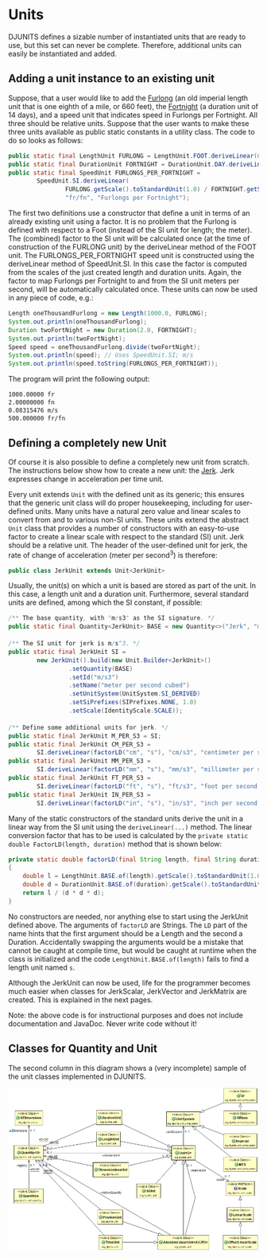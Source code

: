 # Units

DJUNITS defines a sizable number of instantiated units that are ready to use, but this set can never be complete. Therefore, additional units can easily be instantiated and added.

## Adding a unit instance to an existing unit

Suppose, that a user would like to add the [Furlong](https://en.wikipedia.org/wiki/Furlong) (an old imperial length unit that is one eighth of a mile, or 660 feet), the [Fortnight](https://en.wikipedia.org/wiki/Fortnight) (a duration unit of 14 days), and a speed unit that indicates speed in Furlongs per Fortnight. All three should be relative units. Suppose that the user wants to make these three units available as public static constants in a utility class. The code to do so looks as follows:

```java
public static final LengthUnit FURLONG = LengthUnit.FOOT.deriveLinear(660.0, "fr", "Furlong");
public static final DurationUnit FORTNIGHT = DurationUnit.DAY.deriveLinear(14.0, "fn", "Fortnight");
public static final SpeedUnit FURLONGS_PER_FORTNIGHT =
        SpeedUnit.SI.deriveLinear(
                FURLONG.getScale().toStandardUnit(1.0) / FORTNIGHT.getScale().toStandardUnit(1.0),
                "fr/fn", "Furlongs per Fortnight");
```

The first two definitions use a constructor that define a unit in terms of an already existing unit using a factor. It is no problem that the Furlong is defined with respect to a Foot (instead of the SI unit for length; the meter). The (combined) factor to the SI unit will be calculated once (at the time of construction of the FURLONG unit) by the deriveLinear method of the FOOT unit. The FURLONGS_PER_FORTNIGHT speed unit is constructed using the deriveLinear method of SpeedUnit.SI. In this case the factor is computed from the scales of the just created length and duration units. Again, the factor to map Furlongs per Fortnight to and from the SI unit meters per second, will be automatically calculated once. These units can now be used in any piece of code, e.g.:

```java
Length oneThousandFurlong = new Length(1000.0, FURLONG);
System.out.println(oneThousandFurlong);
Duration twoFortNight = new Duration(2.0, FORTNIGHT);
System.out.println(twoFortNight);
Speed speed = oneThousandFurlong.divide(twoFortNight);
System.out.println(speed); // Uses SpeedUnit.SI; m/s
System.out.println(speed.toString(FURLONGS_PER_FORTNIGHT));
```

The program will print the following output:

```
1000.00000 fr
2.00000000 fn
0.08315476 m/s
500.000000 fr/fn
```


## Defining a completely new Unit

Of course it is also possible to define a completely new unit from scratch. The instructions below show how to create a new unit: the [Jerk](https://en.wikipedia.org/wiki/Jerk_(physics)). Jerk expresses change in acceleration per time unit.

Every unit extends `Unit` with the defined unit as its generic; this ensures that the generic unit class will do proper housekeeping, including for user-defined units. Many units have a natural zero value and linear scales to convert from and to various non-SI units. These units extend the abstract `Unit` class that provides a number of constructors with an easy-to-use factor to create a linear scale with respect to the standard (SI) unit. Jerk should be a relative unit. The header of the user-defined unit for jerk, the rate of change of acceleration (meter per second<sup>3</sup>) is therefore:

```java
public class JerkUnit extends Unit<JerkUnit>
```

Usually, the unit(s) on which a unit is based are stored as part of the unit. In this case, a length unit and a duration unit. Furthermore, several standard units are defined, among which the SI constant, if possible:

```java
/** The base quantity, with "m/s3" as the SI signature. */
public static final Quantity<JerkUnit> BASE = new Quantity<>("Jerk", "m/s3");

/** The SI unit for jerk is m/s^3. */
public static final JerkUnit SI =
        new JerkUnit().build(new Unit.Builder<JerkUnit>()
                 .setQuantity(BASE)
                 .setId("m/s3")
                 .setName("meter per second cubed")
                 .setUnitSystem(UnitSystem.SI_DERIVED)
                 .setSiPrefixes(SIPrefixes.NONE, 1.0)
                 .setScale(IdentityScale.SCALE));

/** Define some additional units for jerk. */
public static final JerkUnit M_PER_S3 = SI;
public static final JerkUnit CM_PER_S3 = 
        SI.deriveLinear(factorLD("cm", "s"), "cm/s3", "centimeter per second cubed");
public static final JerkUnit MM_PER_S3 = 
        SI.deriveLinear(factorLD("mm", "s"), "mm/s3", "millimeter per second cubed");
public static final JerkUnit FT_PER_S3 = 
        SI.deriveLinear(factorLD("ft", "s"), "ft/s3", "foot per second cubed");
public static final JerkUnit IN_PER_S3 = 
        SI.deriveLinear(factorLD("in", "s"), "in/s3", "inch per second cubed");
```

Many of the static constructors of the standard units derive the unit in a linear way from the SI unit using the `deriveLinear(...)` method. The linear conversion factor that has to be used is calculated by the `private static double FactorLD(length, duration)` method that is shown below:

```java
private static double factorLD(final String length, final String duration)
{
    double l = LengthUnit.BASE.of(length).getScale().toStandardUnit(1.0);
    double d = DurationUnit.BASE.of(duration).getScale().toStandardUnit(1.0);
    return l / (d * d * d);
}
```

No constructors are needed, nor anything else to start using the JerkUnit defined above. The arguments of `factorLD` are Strings. The `LD` part of the name hints that the first argument should be a Length and the second a Duration. Accidentally swapping the arguments would be a mistake that cannot be caught at compile time, but would be caught at runtime when the class is initialized and the code `LengthUnit.BASE.of(length)` fails to find a length unit named `s`.

Although the JerkUnit can now be used, life for the programmer becomes much easier when classes for JerkScalar, JerkVector and JerkMatrix are created. This is explained in the next pages.

<!-- TODO: THIS LINK NO LONGER WORKS <sup>Note: the amount of one Jerk is a foot per cubed second, and comes from several sources, e.g., [https://www.unc.edu/~rowlett/units/dictJ.html](https://www.unc.edu/~rowlett/units/dictJ.html).<br>-->
Note: the above code is for instructional purposes and does not include documentation and JavaDoc. Never write code without it! </sup>


## Classes for Quantity and Unit

The second column in this diagram shows a (very incomplete) sample of the unit classes implemented in DJUNITS.

![](images/unit-quantity-simple.png)
